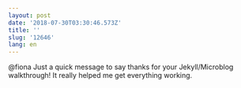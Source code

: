 ```yaml
---
layout: post
date: '2018-07-30T03:30:46.573Z'
title: ''
slug: '12646'
lang: en
---
```

@fiona Just a quick message to say thanks for your Jekyll/Microblog walkthrough! It really helped me get everything working. 
